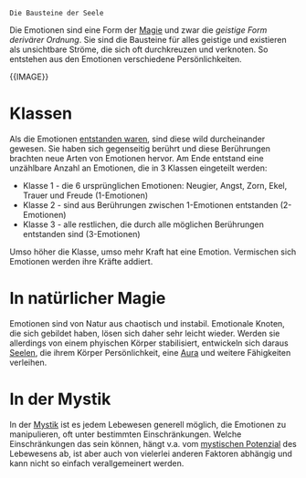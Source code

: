 	Die Bausteine der Seele

Die Emotionen sind eine Form der [Magie](Die%20Magie) und zwar die *geistige Form derivärer Ordnung*. Sie sind die Bausteine für alles geistige und existieren als unsichtbare Ströme, die sich oft durchkreuzen und verknoten. So entstehen aus den Emotionen verschiedene Persönlichkeiten.

{{IMAGE}}

# Klassen
Als die Emotionen [entstanden waren](Emotionen%20und%20Elemente.md), sind diese wild durcheinander gewesen. Sie haben sich gegenseitig berührt und diese Berührungen brachten neue Arten von Emotionen hervor. Am Ende entstand eine unzählbare Anzahl an Emotionen, die in 3 Klassen eingeteilt werden:
- Klasse 1 - die 6 ursprünglichen Emotionen: Neugier, Angst, Zorn, Ekel, Trauer und Freude (1-Emotionen)
- Klasse 2 - sind aus Berührungen zwischen 1-Emotionen entstanden (2-Emotionen)
- Klasse 3 - alle restlichen, die durch alle möglichen Berührungen entstanden sind (3-Emotionen)

Umso höher die Klasse, umso mehr Kraft hat eine Emotion. Vermischen sich Emotionen werden ihre Kräfte addiert.

# In natürlicher Magie
Emotionen sind von Natur aus chaotisch und instabil. Emotionale Knoten, die sich gebildet haben, lösen sich daher sehr leicht wieder. Werden sie allerdings von einem phyischen Körper stabilisiert, entwickeln sich daraus [Seelen](Die%20Seele.md), die ihrem Körper Persönlichkeit, eine [Aura](Die%20Aura.md) und weitere Fähigkeiten verleihen.

# In der Mystik
In der [Mystik](Die%20Mystik.md) ist es jedem Lebewesen generell möglich, die Emotionen zu manipulieren, oft unter bestimmten Einschränkungen. Welche Einschränkungen das sein können, hängt v.a. vom [mystischen Potenzial](Mystisches%20Potential.md) des Lebewesens ab, ist aber auch von vielerlei anderen Faktoren abhängig und kann nicht so einfach verallgemeinert werden.